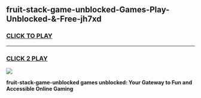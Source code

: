 
## fruit-stack-game-unblocked-Games-Play-Unblocked-&-Free-jh7xd
<h3>
<a href="https://premium76.site?title=fruit-stack-game-unblocked&ref=24A">CLICK TO PLAY</a></h3>
<hr>

<h3>
<a href="https://premium76.site?title=fruit-stack-game-unblocked&ref=24A">CLICK 2 PLAY</a>
  
</h3>

<a href="https://premium76.site?title=fruit-stack-game-unblocked&ref=24A"><img src="https://clearcache.store/games.png"></a>


**fruit-stack-game-unblocked games unblocked: Your Gateway to Fun and Accessible Online Gaming**
